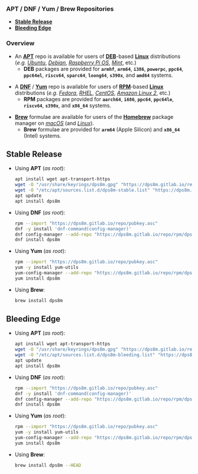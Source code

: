 <!-- SPDX-License-Identifier: MIT-0
     Copyright (c) 2024-2025 The DPS8M Development Team
-->
### APT / DNF / Yum / Brew Repositories

* [**Stable Release**](#stable-release)
* [**Bleeding Edge**](#bleeding-edge)

### Overview

* An [**APT**](https://wiki.debian.org/AptCLI) repo is available for users of [**DEB**](https://wiki.debian.org/Teams/Dpkg)-based [**Linux**](https://kernel.org/) distributions (*e.g.* [*Ubuntu*](https://ubuntu.com/), [*Debian*](https://www.debian.org/), [*Raspberry Pi OS*](https://www.raspberrypi.com/software/), [*Mint*](https://linuxmint.com/), etc.)
  * **DEB** packages are provided for **`armhf`**, **`arm64`**, **`i386`**, **`powerpc`**, **`ppc64`**, **`ppc64el`**, **`riscv64`**, **`sparc64`**, **`loong64`**, **`s390x`**, and **`amd64`** systems.

[]()
[]()

* A [**DNF**](https://github.com/rpm-software-management/dnf) / [**Yum**](http://yum.baseurl.org/) repo is available for users of [**RPM**](https://rpm.org/)-based [**Linux**](https://kernel.org/) distributions (*e.g.* [*Fedora*](https://fedoraproject.org/), [*RHEL*](https://www.redhat.com/en/technologies/linux-platforms/enterprise-linux), [*CentOS*](https://www.centos.org/), [*Amazon Linux 2*](https://aws.amazon.com/amazon-linux-2), etc.)
  * **RPM** packages are provided for **`aarch64`**, **`i686`**, **`ppc64`**, **`ppc64le`**, **`riscv64`**, **`s390x`**, and **`x86_64`** systems.

[]()
[]()

* [**Brew**](https://formulae.brew.sh/) formulae are available for users of the [**Homebrew**](https://brew.sh/) package manager on [*macOS*](https://www.apple.com/macos/) (and [*Linux*](https://docs.brew.sh/Homebrew-on-Linux)).
  * **Brew** formulae are provided for **`arm64`** (Apple Silicon) and **`x86_64`** (Intel) systems.

## Stable Release

* Using **APT** (*as root*):
  ```sh
  apt install wget apt-transport-https
  wget -O "/usr/share/keyrings/dps8m.gpg" "https://dps8m.gitlab.io/repo/pubkey.gpg"
  wget -O "/etc/apt/sources.list.d/dps8m-stable.list" "https://dps8m.gitlab.io/repo/deb/dps8m-stable.list"
  apt update
  apt install dps8m
  ```

* Using **DNF** (*as root*):
  ```sh
  rpm --import "https://dps8m.gitlab.io/repo/pubkey.asc"
  dnf -y install 'dnf-command(config-manager)'
  dnf config-manager --add-repo "https://dps8m.gitlab.io/repo/rpm/dps8m.repo"
  dnf install dps8m
  ```

* Using **Yum** (*as root*):
  ```sh
  rpm --import "https://dps8m.gitlab.io/repo/pubkey.asc"
  yum -y install yum-utils
  yum-config-manager --add-repo "https://dps8m.gitlab.io/repo/rpm/dps8m.repo"
  yum install dps8m
  ```

* Using **Brew**:
  ```sh
  brew install dps8m
  ```

[]()
[]()

## Bleeding Edge

* Using **APT** (*as root*):
  ```sh
  apt install wget apt-transport-https
  wget -O "/usr/share/keyrings/dps8m.gpg" "https://dps8m.gitlab.io/repo/pubkey.gpg"
  wget -O "/etc/apt/sources.list.d/dps8m-bleeding.list" "https://dps8m.gitlab.io/repo/deb/dps8m-bleeding.list"
  apt update
  apt install dps8m
  ```

* Using **DNF** (*as root*):
  ```sh
  rpm --import "https://dps8m.gitlab.io/repo/pubkey.asc"
  dnf -y install 'dnf-command(config-manager)'
  dnf config-manager --add-repo "https://dps8m.gitlab.io/repo/rpm/dps8m-bleeding.repo"
  dnf install dps8m
  ```

* Using **Yum** (*as root*):
  ```sh
  rpm --import "https://dps8m.gitlab.io/repo/pubkey.asc"
  yum -y install yum-utils
  yum-config-manager --add-repo "https://dps8m.gitlab.io/repo/rpm/dps8m-bleeding.repo"
  yum install dps8m
  ```

* Using **Brew**:
  ```sh
  brew install dps8m --HEAD
  ```
